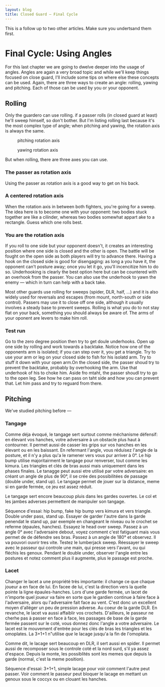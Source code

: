 ```yaml
---
layout: blog
title: Closed Guard — Final Cycle
---
```

This is a follow up to two other articles. Make sure you undertsand them first.

# Final Cycle: Using Angles

For this last chapter we are going to dwelve deeper into the usage of angles. Angles are again a very broad topic and while we'll keep things focused on close guard, I'll include some tips on where else these concepts can be used. Again, there are three ways to create an angle: rolling, yawing and pitching. Each of those can be used by you or your opponent.


## Rolling

Only the guardero can use rolling. if a passer rolls (in closed guard at least) he'll sweep himself, so don't bother. But I'm listing rolling last because it's the most complex type of angle; when pitching and yawing, the rotation axis is always the same.

<figure>
	pitching rotation axis
</figure>

<figure>
	yawing rotation axis
</figure>

But when rolling, there are three axes you can use.

### The passer as rotation axis

<figure>
</figure>

Using the passer as rotation axis is a good way to get on his back.

### A centered rotation axis

<figure>
</figure>

When the rotation axis in between both fighters, you're going for a sweep. The idea here is to become one with your opponent: two bodies stuck together are like a cilinder, whereas two bodies somewhat appart ake to a rectangle. Guess which one rolls best.

### You are the rotation axis

<figure>
</figure>

If you roll to one side but your opponent doesn't, it creates an interesting position where one side is closed and the other is open. The battle will be fought on the open side as both players will try to advance there. Having a hook on the closed side is good for disengaging: as long a you have it, the opponent can't posture away; once you let it go, you'll incencitize him to do so. Underhooking is clearly the best option here but can be countered with an overhook from the passer. You can also use the underhook to yawn the enemy — which in turn can help with a back take.

Most other guards use rolling for sweeps (spider, DLR, half, …) and it is also widely used for reversals and escapes (from mount, north-south or side control). Passers may use it to close off one side, although it usually involves a steady base to prevent sweeps. Rolling is what you do to not stay flat on your back, something you should always be aware of. The arms of your oponent are levers to make him roll. 

### Test run

Go to the zero degree position then try to get doule underhooks. Open up one side by rolling and work towards a backtake. Notice how one of the opponents arm is isolated; if you can step over it, you get a triangle. Try to use your arm or leg on your closed side to fish for his isolatd arm. Try to stuff it down with your open arm.On the closed side, the passer shoud try to prevent the backtake, probably by overhooking the arm. Use that underhook of his to choke him. Aside fro mtaht, the passer shoudl try to go to the open leg. See how he can pass on taht side and how you can prevent that. Let him pass and try to reguard from there.


## Pitching

We've studied pitching before — 


### Tangage
Comme déja évoqué, le tangage sert surtout comme méchanisme défensif: en élevant vos hanches, votre adversaire à un obstacle plus haut à contourner. Il permet aussi de casser les grips sur vos hanches en les élevant ou en les baissant. En refermant l'angle, vous réduisez l'angle de la posture, et il n'y a plus qu'a le ramener vers vous pur arriver à 0°. Le hip bump utilise majoritairment le tangage pour renverser, tout comme les kimura. Les triangles et clés de bras aussi mais uniquement dans les phases finales. Le tanagge peut aussi etre utilisé par votre adversaire: en créant un angle de plus de 90°, il se crée des possibilitées de passage (double under, stand up). Le tangage permet de jouer sur la distance, meme si en garde fermée, ce jeu est assez réduit.

Le tangage sert encore beaucoup pluis dans les gardes ouvertes. Le col et les jambes adverses permettent de manipuler son tangage.

Séquence d'essai: hip bump, fake hip bump vers kimura et vers triangle. Double under pass, stand up. Essayer de garder l'autre dans la garde penendat le stand up, par exemple en changeant le niveau ou le crochet se referme (épaules, hanches). Essayez le head over sweep. Passez à un angle 0° avec l'adversaire debout, voyez comment c'est fatiguant mais vous permet de de défendre ses bras. Passez à un angle de 180° et observez. Il va pouvori ouvrir tres vite. Testez le lumberjack sweep. Réessayer le sweep avec le passeur qui controle une main, qui presse vers l'avant, ou qui fléchis les genoux. Pendant le double under, observer l'angle entre les postures et notez comment plus il augmente, plus le passage est proche.

### Lacet
Changer le lacet a une propriété très importante: il change ce que chaque joueur a en face de lui. En facee de lui, c'est la direction vers la quelle pointe la ligne épaules-hanches. Lors d'une garde fermée, un lacet de n'importe quel joueur va faire en sorte que le gardien continue à faire face à l'adversaire, alors qu l'adversaire fait face au vent. C'est donc un excellent moyen d'alléger un peu de pression adverse. Au coeur de la garde DLR. En revanche, le lacet va aussi affaiblir vos crochets. D'ailleurs, le passeur ne cherhe pas à passer en face à face, les passages de base de la garde fermée passent sur le coté, vous donnez donc l'angle a votre adversaire. Le lacet est le mouvement d'entrée pour les clés de bras les triangles et les omoplates. La 3+1+1 n"utilise *que* le lacage jusqu'a la fin de l'omoplata.

Comme dit, le lacage sert beaucoup en DLR, il sert aussi en spider. Il permet aussi de recomposer sous le controle coté et la nord surd, s'il ya assez d'espace. Depuis la monte, les possiblités sont les memes que depuis la garde (normal, c'est la meme position).

Séquence d'essai: 3+1+1, simple lacage pour voir comment l'autre peut passer. Voir comment le passeur peut bloquer le lacage en mettant un genoux sous le coccyx ou en clouant les hanches.